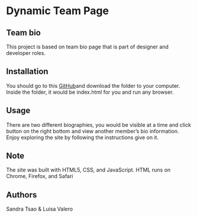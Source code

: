 # Dynamic Team Page

## Team bio 

This project is based on team bio page that is part of designer and developer roles. 

## Installation 

You should go to this [GitHub](https://github.com/SandraTsao/valero_tsao_teampage.git)and download the folder to your computer. Inside the folder, it would be index.html for you and run any browser. 

## Usage

There are two different biographies, you would be visible at a time and click button on the right bottom and view another member’s bio information. Enjoy exploring the site by following the instructions give on it. 

## Note

The site was built with HTML5, CSS, and JavaScript. HTML runs on Chrome, Firefox, and Safari

## Authors

Sandra Tsao & Luisa Valero 

